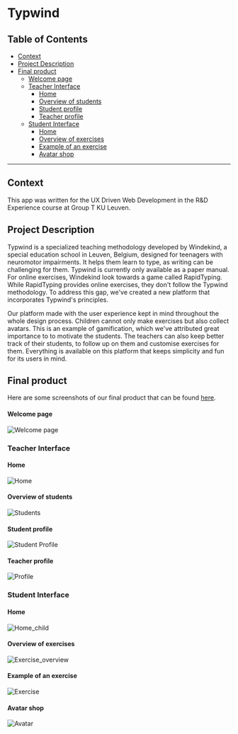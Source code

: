 # Typwind
## Table of Contents
- [Context](#context)
- [Project Description](#project-description)
- [Final product](#final-product)
    + [Welcome page](#welcome-page)
  * [Teacher Interface](#teacher-interface)
    + [Home](#home)
    + [Overview of students](#overview-of-students)
    + [Student profile](#student-profile)
    + [Teacher profile](#teacher-profile)
  * [Student Interface](#student-interface)
    + [Home](#home-1)
    + [Overview of exercises](#overview-of-exercises)
    + [Example of an exercise](#example-of-an-exercise)
    + [Avatar shop](#avatar-shop)
___
## Context
This app was written for the UX Driven Web Development in the R&D Experience course at Group T KU Leuven.

## Project Description
Typwind is a specialized teaching methodology developed by Windekind, a special education school in Leuven, Belgium, designed for teenagers with neuromotor impairments. It helps them learn to type, as writing can be challenging for them. Typwind is currently only available as a paper manual. For online exercises, Windekind look towards a game called RapidTyping. While RapidTyping provides online exercises, they don't follow the Typwind methodology. To address this gap, we've created a new platform that incorporates Typwind's principles.

Our platform made with the user experience kept in mind throughout the whole design process. Children cannot only make exercises but also collect avatars. This is an example of gamification, which we've attributed great importance to to motivate the students. The teachers can also keep better track of their students, to follow up on them and customise exercises for them. Everything is available on this platform that keeps simplicity and fun for its users in mind.

## Final product
Here are some screenshots of our final product that can be found [here](https://a22ux02.studev.groept.be).
#### Welcome page
![Welcome page](https://user-images.githubusercontent.com/90101184/224366744-1cbcb706-6e0b-45c1-a3dc-56816449e869.png)

### Teacher Interface
#### Home
![Home](https://user-images.githubusercontent.com/90101184/224366875-3909c0a6-9907-4a93-b0d2-161766e78163.png)
#### Overview of students
![Students](https://user-images.githubusercontent.com/90101184/224366907-795c41ea-8790-4f35-ab3d-115427788f4d.png)
#### Student profile
![Student Profile](https://user-images.githubusercontent.com/90101184/224366934-15540925-4e52-43ba-bf78-c82b48667886.png)
#### Teacher profile
![Profile](https://user-images.githubusercontent.com/90101184/224366968-1e88c7ae-a2a6-40f1-b04b-21564eb501a4.png)

### Student Interface
#### Home
![Home_child](https://user-images.githubusercontent.com/90101184/224363870-f2c5df27-be2a-44cd-acce-4b8654f7a4cc.png)
#### Overview of exercises
![Exercise_overview](https://user-images.githubusercontent.com/90101184/224364290-465bf0c0-c750-4548-a9c7-ef65d70442f8.png)
#### Example of an exercise
![Exercise](https://user-images.githubusercontent.com/90101184/224364365-a607657b-f1b0-4239-b7eb-902e247ddbfe.png)
#### Avatar shop
![Avatar](https://user-images.githubusercontent.com/90101184/224364844-7be2fada-76f8-482f-84f2-0e443e6e8986.png)
